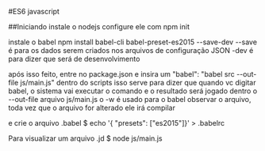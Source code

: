 #ES6 javascript

##Iniciando
instale o nodejs
configure ele com npm init

instale o babel
npm install babel-cli babel-preset-es2015 --save-dev
--save é para os dados serem criados nos arquivos de configuração JSON
-dev é para dizer que será de desenvolvimento

após isso feito, entre no package.json e insira um "babel": "babel src --out-file js/main.js" dentro do scripts
isso serve para dizer que quando vc digitar babel, o sistema vai executar o comando e o resultado será jogado dentro o --out-file arquivo js/main.js
o -w é usado para o babel observar o arquivo, toda vez que o arquivo for alterado ele irá compilar

e crie o arquivo .babel
$ echo '{ "presets": ["es2015"]}' > .babelrc


Para visualizar um arquivo .jd
$ node js/main.js 